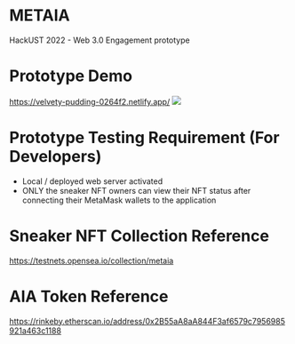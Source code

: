 # METAIA
HackUST 2022 - Web 3.0 Engagement prototype

# Prototype Demo
https://velvety-pudding-0264f2.netlify.app/
![](demo.gif)

# Prototype Testing Requirement (For Developers)
- Local / deployed web server activated
- ONLY the sneaker NFT owners can view their NFT status after connecting their MetaMask wallets to the application

# Sneaker NFT Collection Reference
https://testnets.opensea.io/collection/metaia

# AIA Token Reference
https://rinkeby.etherscan.io/address/0x2B55aA8aA844F3af6579c7956985921a463c1188